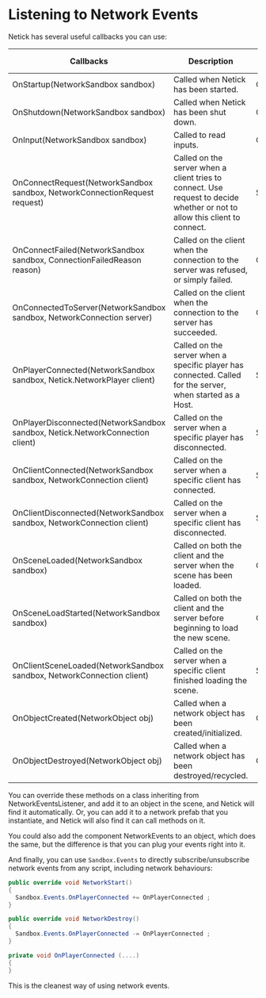 # Listening to Network Events

Netick has several useful callbacks you can use:

| Callbacks                                                                     | Description                                                                                                                | Invoke target |
| ----------------------------------------------------------------------------- | -------------------------------------------------------------------------------------------------------------------------- | ------------- |
| OnStartup(NetworkSandbox sandbox)                                             | Called when Netick has been started.                                                                                       | Client/Server |
| OnShutdown(NetworkSandbox sandbox)                                            | Called when Netick has been shut down.                                                                                     | Client/Server |
| OnInput(NetworkSandbox sandbox)                                               | Called to read inputs.                                                                                                     | Client/Server |
| OnConnectRequest(NetworkSandbox sandbox, NetworkConnectionRequest request)    | Called on the server when a client tries to connect. Use request to decide whether or not to allow this client to connect. | Server        |
| OnConnectFailed(NetworkSandbox sandbox, ConnectionFailedReason reason)        | Called on the client when the connection to the server was refused, or simply failed.                                      | Client        |
| OnConnectedToServer(NetworkSandbox sandbox, NetworkConnection server)         | Called on the client when the connection to the server has succeeded.                                                      | Client        |
| OnPlayerConnected(NetworkSandbox sandbox, Netick.NetworkPlayer client)        | Called on the server when a specific player has connected. Called for the server, when started as a Host.                  | Server        |
| OnPlayerDisconnected(NetworkSandbox sandbox, Netick.NetworkConnection client) | Called on the server when a specific player has disconnected.                                                              | Server        |
| OnClientConnected(NetworkSandbox sandbox, NetworkConnection client)           | Called on the server when a specific client has connected.                                                                 | Server        |
| OnClientDisconnected(NetworkSandbox sandbox, NetworkConnection client)        | Called on the server when a specific client has disconnected.                                                              | Server        |
| OnSceneLoaded(NetworkSandbox sandbox)                                         | Called on both the client and the server when the scene has been loaded.                                                   | Client/Server |
| OnSceneLoadStarted(NetworkSandbox sandbox)                                    | Called on both the client and the server before beginning to load the new scene.                                           | Client/Server |
| OnClientSceneLoaded(NetworkSandbox sandbox, NetworkConnection client)         | Called on the server when a specific client finished loading the scene.                                                    | Server        |
| OnObjectCreated(NetworkObject obj)                                            | Called when a network object has been created/initialized.                                                                 | Client/Server |
| OnObjectDestroyed(NetworkObject obj)                                          | Called when a network object has been destroyed/recycled.                                                                  | Client/Server |

You can override these methods on a class inheriting from NetworkEventsListener, and add it to an object in the scene, and Netick will find it automatically. Or, you can add it to a network prefab that you instantiate, and Netick will also find it can call methods on it.

You could also add the component NetworkEvents to an object, which does the same, but the difference is that you can plug your events right into it.

And finally, you can use `Sandbox.Events` to directly subscribe/unsubscribe network events from any script, including network behaviours:

```csharp
public override void NetworkStart()
{
  Sandbox.Events.OnPlayerConnected += OnPlayerConnected ;
}

public override void NetworkDestroy()
{
  Sandbox.Events.OnPlayerConnected -= OnPlayerConnected ;
}

private void OnPlayerConnected (....)
{
}
```

This is the cleanest way of using network events.